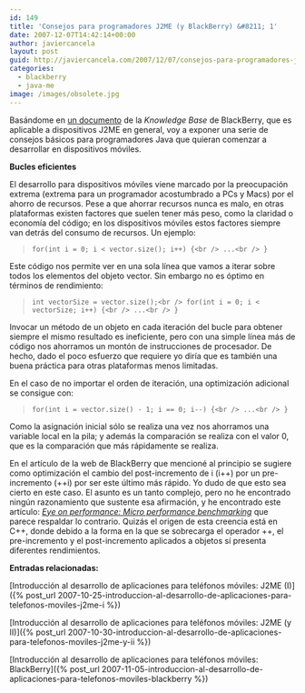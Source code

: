 ```yaml
---
id: 149
title: 'Consejos para programadores J2ME (y BlackBerry) &#8211; 1'
date: 2007-12-07T14:42:14+00:00
author: javiercancela
layout: post
guid: http://javiercancela.com/2007/12/07/consejos-para-programadores-j2me-y-blackberry-1/
categories:
  - blackberry
  - java-me
image: /images/obsolete.jpg
---
```

Basándome en [un documento](http://www.blackberry.com/knowledgecenterpublic/livelink.exe/fetch/2000/348583/800451/800783/What_is_-_Programming_Tips-_General_Coding_Tips.html?nodeid=800465&vernum=0 "General Coding Tips") de la _Knowledge Base_ de BlackBerry, que es aplicable a dispositivos J2ME en general, voy a exponer una serie de consejos básicos para programadores Java que quieran comenzar a desarrollar en dispositivos móviles.

**Bucles eficientes**

El desarrollo para dispositivos móviles viene marcado por la preocupación extrema (extrema para un programador acostumbrado a PCs y Macs) por el ahorro de recursos. Pese a que ahorrar recursos nunca es malo, en otras plataformas existen factores que suelen tener más peso, como la claridad o economía del código; en los dispositivos móviles estos factores siempre van detrás del consumo de recursos. Un ejemplo:

> `for(int i = 0; i < vector.size(); i++) {<br />
...<br />
}`

Este código nos permite ver en una sola línea que vamos a iterar sobre todos los elementos del objeto vector. Sin embargo no es óptimo en términos de rendimiento:

> `int vectorSize = vector.size();<br />
for(int i = 0; i < vectorSize; i++) {<br />
...<br />
}`

Invocar un método de un objeto en cada iteración del bucle para obtener siempre el mismo resultado es ineficiente, pero con una simple línea más de código nos ahorramos un montón de instrucciones de procesador. De hecho, dado el poco esfuerzo que requiere yo diría que es también una buena práctica para otras plataformas menos limitadas.

En el caso de no importar el orden de iteración, una optimización adicional se consigue con:

> `for(int i = vector.size() - 1; i == 0; i--) {<br />
...<br />
}`

Como la asignación inicial sólo se realiza una vez nos ahorramos una variable local en la pila; y además la comparación se realiza con el valor 0, que es la comparación que más rápidamente se realiza.

En el artículo de la web de BlackBerry que mencioné al principio se sugiere como optimización el cambio del post-incremento de i (i++) por un pre-incremento (++i) por ser este último más rápido. Yo dudo de que esto sea cierto en este caso. El asunto es un tanto complejo, pero no he encontrado ningún razonamiento que sustente esa afirmación, y he encontrado este artículo: [_Eye on performance: Micro performance benchmarking_](http://www.ibm.com/developerworks/library/j-perf12053.html) que parece respaldar lo contrario. Quizás el origen de esta creencia está en C++, donde debido a la forma en la que se sobrecarga el operador ++, el pre-incremento y el post-incremento aplicados a objetos sí presenta diferentes rendimientos.

**Entradas relacionadas:**
  
[Introducción al desarrollo de aplicaciones para teléfonos móviles: J2ME (I)]({% post_url 2007-10-25-introduccion-al-desarrollo-de-aplicaciones-para-telefonos-moviles-j2me-i %})
  
[Introducción al desarrollo de aplicaciones para teléfonos móviles: J2ME (y II)]({% post_url 2007-10-30-introduccion-al-desarrollo-de-aplicaciones-para-telefonos-moviles-j2me-y-ii %})
  
[Introducción al desarrollo de aplicaciones para teléfonos móviles: BlackBerry]({% post_url 2007-11-05-introduccion-al-desarrollo-de-aplicaciones-para-telefonos-moviles-blackberry %})